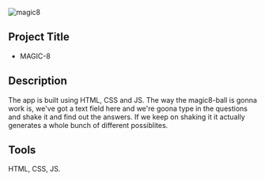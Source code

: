 ![magic8](https://user-images.githubusercontent.com/93556946/196014946-f2048016-5ff8-498d-a142-1a9b1446f217.PNG)
## Project Title
- MAGIC-8

## Description
The app is built using HTML, CSS and JS.
The way the magic8-ball is gonna work is, we've got a text field here and we're goona type in the questions and shake it and find out the answers.
If we keep on shaking it it actually generates a whole bunch of different possiblites.

## Tools

HTML, CSS, JS.
